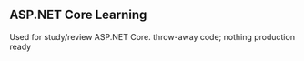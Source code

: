 ## ASP.NET Core Learning
Used for study/review ASP.NET Core.
throw-away code; nothing production ready


